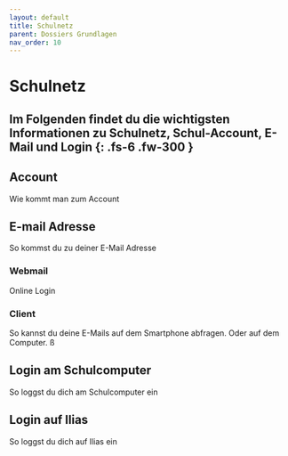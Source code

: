 ```yaml
---
layout: default
title: Schulnetz
parent: Dossiers Grundlagen
nav_order: 10
---
```


# Schulnetz

Im Folgenden findet du die wichtigsten Informationen zu Schulnetz, Schul-Account, E-Mail und Login
{: .fs-6 .fw-300 }
---

## Account
Wie kommt man zum Account

## E-mail Adresse
So kommst du zu deiner E-Mail Adresse

### Webmail
Online Login

### Client
So kannst du deine E-Mails auf dem Smartphone abfragen. Oder auf dem Computer. ß

## Login am Schulcomputer
So loggst du dich am Schulcomputer ein

## Login auf Ilias
So loggst du dich auf Ilias ein
